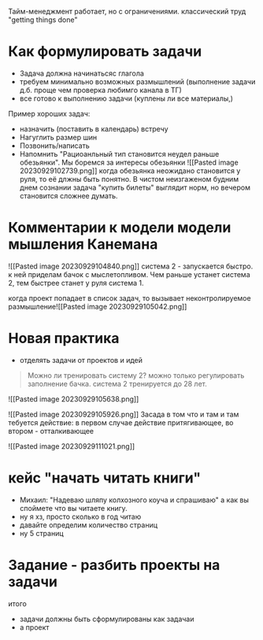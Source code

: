 Тайм-менеджмент работает, но с ограничениями. классический труд "getting things done"

# Как формулировать задачи
- Задача должна начинатьсяс глагола
- требуем минимально возможных размышлений (выполнение задачи д.б. проще чем проверка любимго канала в ТГ)
- все готово к выполнению задачи (куплены ли все материалы,)

Пример хороших задач:
- назначить (поставить в календарь) встречу
- Нагуглить размер шин
- Позвонить/написать 
- Напомнить
"Рациоанльный тип становится неудел раньше обезьянки". 
Мы боремся за интересы обезьянки 
![[Pasted image 20230929102739.png]]
когда обезьянка неожидано становится у руля, то её длжны быть понятно. 
В чистом неизгаженом будним днем сознании задача "купить билеты" выглядит норм, но вечером становится сложнее думать.

# Комментарии к модели модели мышления Канемана
![[Pasted image 20230929104840.png]]
система 2 - запускается быстро. к ней приделам бачок с мыслетопливом. Чем раньше устанет система 2, тем быстрее станет у руля система 1.

когда проект попадает в список задач, то вызывает неконтролируемое размышление![[Pasted image 20230929105042.png]]

# Новая практика
- отделять задачи от проектов и идей
> Можно ли тренировать систему 2? можно только регулировать заполнение бачка. система 2 тренируется до 28 лет.

![[Pasted image 20230929105638.png]]

![[Pasted image 20230929105926.png]]
Засада в том что и там и там тебуется действие: в первом случае действие притягивающее, во втором - отталкивающее

![[Pasted image 20230929111021.png]]
# кейс "начать читать книги"
- Михаил: "Надеваю шляпу колхозного коуча и спрашиваю"  а как вы споймете что вы читаете книгу.
- ну я хз, просто сколько в год читаю
- давайте определим количество страниц
- ну 5 страниц

# Задание - разбить проекты на задачи

итого 
- задачи должны быть сформулированы как задачаи
- а проект 
